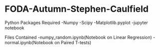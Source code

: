# FODA-Autumn-Stephen-Caulfield
Python Packages Required
-Numpy
-Scipy
-Matplotlib.pyplot
-jupyter notebook

Files Contained
-numpy_random.ipynb(Notebook on Linear Regression)
-normal.ipynb(Notebook on Paired T-tests)
